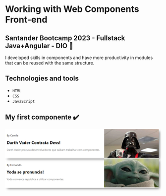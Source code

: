 
# Working with Web Components Front-end

## Santander Bootcamp 2023 - Fullstack Java+Angular - DIO 🚀

I developed skills in components and have more productivity in modules that can be reused with the same structure.

## Technologies and tools
 
- ``HTML``
- ``CSS``
- ``JavaScript`` 

## My first componente ✔️ 
![Web_components](assets/meu-primeiro-componente.png)